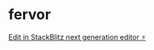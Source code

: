 # fervor

[Edit in StackBlitz next generation editor ⚡️](https://stackblitz.com/~/github.com/petethec/fervor)